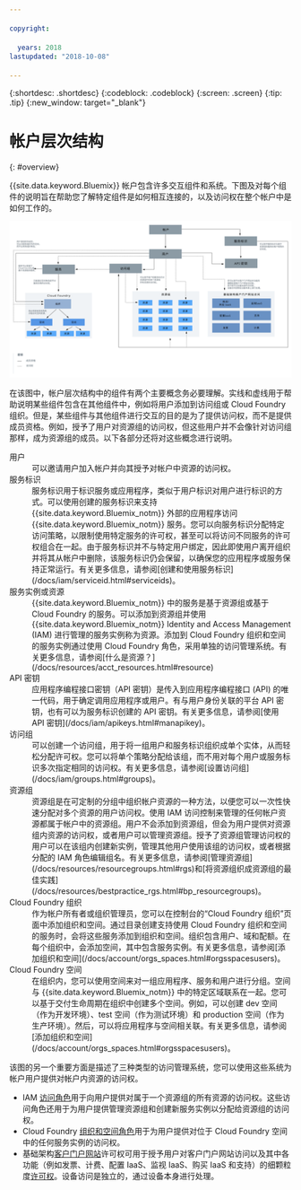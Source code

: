 ```yaml
---

copyright:

  years: 2018
lastupdated: "2018-10-08"

---
```


{:shortdesc: .shortdesc}
{:codeblock: .codeblock}
{:screen: .screen}
{:tip: .tip}
{:new_window: target="_blank"}

# 帐户层次结构
{: #overview}

{{site.data.keyword.Bluemix}} 帐户包含许多交互组件和系统。下图及对每个组件的说明旨在帮助您了解特定组件是如何相互连接的，以及访问权在整个帐户中是如何工作的。 

<a href="https://console.bluemix.net/docs/api/content/account/images/account_diagram.svg">
  <img src="images/account_diagram.svg" alt="帐户图">
</a>

在该图中，帐户层次结构中的组件有两个主要概念务必要理解。实线和虚线用于帮助说明某些组件包含在其他组件中，例如将用户添加到访问组或 Cloud Foundry 组织。但是，某些组件与其他组件进行交互的目的是为了提供访问权，而不是提供成员资格。例如，授予了用户对资源组的访问权，但这些用户并不会像针对访问组那样，成为资源组的成员。以下各部分还将对这些概念进行说明。

<dl>
<dt>用户</dt>
<dd>可以邀请用户加入帐户并向其授予对帐户中资源的访问权。</dd>
<dt>服务标识</dt>
<dd>服务标识用于标识服务或应用程序，类似于用户标识对用户进行标识的方式。可以使用创建的服务标识来支持 {{site.data.keyword.Bluemix_notm}} 外部的应用程序访问 {{site.data.keyword.Bluemix_notm}} 服务。您可以向服务标识分配特定访问策略，以限制使用特定服务的许可权，甚至可以将访问不同服务的许可权组合在一起。由于服务标识并不与特定用户绑定，因此即使用户离开组织并将其从帐户中删除，该服务标识仍会保留，以确保您的应用程序或服务保持正常运行。有关更多信息，请参阅[创建和使用服务标识](/docs/iam/serviceid.html#serviceids)。</dd>
<dt>服务实例或资源</dt>
<dd>{{site.data.keyword.Bluemix_notm}} 中的服务是基于资源组或基于 Cloud Foundry 的服务。可以添加到资源组并使用 {{site.data.keyword.Bluemix_notm}} Identity and Access Management (IAM) 进行管理的服务实例称为资源。添加到 Cloud Foundry 组织和空间的服务实例通过使用 Cloud Foundry 角色，采用单独的访问管理系统。有关更多信息，请参阅[什么是资源？](/docs/resources/acct_resources.html#resource)</dd>
<dt>API 密钥</dt>
<dd>应用程序编程接口密钥（API 密钥）是传入到应用程序编程接口 (API) 的唯一代码，用于确定调用应用程序或用户。有与用户身份关联的平台 API 密钥，也有可以为服务标识创建的 API 密钥。有关更多信息，请参阅[使用 API 密钥](/docs/iam/apikeys.html#manapikey)。</dd>
<dt>访问组</dt>
<dd>可以创建一个访问组，用于将一组用户和服务标识组织成单个实体，从而轻松分配许可权。您可以将单个策略分配给该组，而不用对每个用户或服务标识多次指定相同的访问权。有关更多信息，请参阅[设置访问组](/docs/iam/groups.html#groups)。</dd>
<dt>资源组</dt>
<dd>资源组是在可定制的分组中组织帐户资源的一种方法，以便您可以一次性快速分配对多个资源的用户访问权。使用 IAM 访问控制来管理的任何帐户资源都属于帐户中的资源组。用户不会添加到资源组，但会为用户提供对资源组内资源的访问权，或者用户可以管理资源组。授予了资源组管理访问权的用户可以在该组内创建新实例，管理其他用户使用该组的访问权，或者根据分配的 IAM 角色编辑组名。有关更多信息，请参阅[管理资源组](/docs/resources/resourcegroups.html#rgs)和[将资源组织成资源组的最佳实践](/docs/resources/bestpractice_rgs.html#bp_resourcegroups)。</dd>
<dt>Cloud Foundry 组织</dt>
<dd>作为帐户所有者或组织管理员，您可以在控制台的“Cloud Foundry 组织”页面中添加组织和空间。通过目录创建支持使用 Cloud Foundry 组织和空间的服务时，会将这些服务添加到组织和空间。组织包含用户、域和配额。在每个组织中，会添加空间，其中包含服务实例。有关更多信息，请参阅[添加组织和空间](/docs/account/orgs_spaces.html#orgsspacesusers)。</dd>
<dt>Cloud Foundry 空间</dt>
<dd>在组织内，您可以使用空间来对一组应用程序、服务和用户进行分组。空间与 {{site.data.keyword.Bluemix_notm}} 中的特定区域联系在一起。您可以基于交付生命周期在组织中创建多个空间。例如，可以创建 dev 空间（作为开发环境）、test 空间（作为测试环境）和 production 空间（作为生产环境）。然后，可以将应用程序与空间相关联。有关更多信息，请参阅[添加组织和空间](/docs/account/orgs_spaces.html#orgsspacesusers)。</dd>
</dl>

该图的另一个重要方面是描述了三种类型的访问管理系统，您可以使用这些系统为帐户用户提供对帐户内资源的访问权。 

* IAM [访问角色](/docs/iam/users_roles.html#iamusermanrol)用于向用户提供对属于一个资源组的所有资源的访问权。这些访问角色还用于为用户提供管理资源组和创建新服务实例以分配给资源组的访问权。
* Cloud Foundry [组织和空间角色](/docs/iam/cfaccess.html#cfroles)用于为用户提供对位于 Cloud Foundry 空间中的任何服务实例的访问权。
* 基础架构[客户门户网站](/docs/customer-portal/cpwhatis.html#customerportal_whatisCP)许可权可用于授予用户对客户门户网站访问以及其中各功能（例如发票、计费、配置 IaaS、监视 IaaS、购买 IaaS 和支持）的细颗粒度[许可权](/docs/iam/infrastructureaccess.html#infrapermission)。设备访问是独立的，通过设备本身进行处理。
